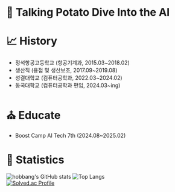 # 👻 Talking Potato Dive Into the AI

# 📈 History
- 정석항공고등학교 (항공기계과, 2015.03~2018.02)
- 생산직 (용접 및 생산보조, 2017.09~2019.08)
- 성결대학교 (컴퓨터공학과, 2022.03~2024.02)
- 동국대학교 (컴퓨터공학과 편입, 2024.03~ing)

# ⛪️ Educate
- Boost Camp AI Tech 7th (2024.08~2025.02)

# 🌄 Statistics
![hobbang's GitHub stats](https://github-readme-stats.vercel.app/api?username=hocheol0303&show_icons=true&theme=cobalt)
![Top Langs](https://github-readme-stats.vercel.app/api/top-langs/?username=hocheol0303&layout=compact&theme=shades-of-purple)<br>
[![Solved.ac Profile](http://mazassumnida.wtf/api/generate_badge?boj=hocheol0303)](https://solved.ac/hocheol0303)
